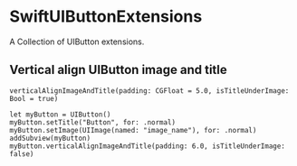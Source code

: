 # SwiftUIButtonExtensions
A Collection of UIButton extensions.


## Vertical align UIButton image and title
```
verticalAlignImageAndTitle(padding: CGFloat = 5.0, isTitleUnderImage: Bool = true)
```
```
let myButton = UIButton()
myButton.setTitle("Button", for: .normal)
myButton.setImage(UIImage(named: "image_name"), for: .normal)
addSubview(myButton)
myButton.verticalAlignImageAndTitle(padding: 6.0, isTitleUnderImage: false)
```
    
    
